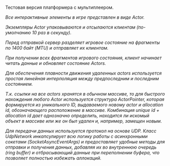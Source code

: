 Тестовая версия платформера с мультиплеером.

*Все интерактивные элементы в игре представлен в виде Actor.*

*Экземпляры Actor упаковываются и отсылаются клиентам (по-умолчанию 10 раз в секунду).*

*Перед отправкой сервер разделяет игровое состояние на фрагменты по 1400 байт (MTU) и отправляет их клиентам.*

*При получении всех фрагментов игрового состояния, клиент начинает читать данные и обновляет состояние Actors.*

*Для обеспечения плавности движения удаленных actors используется простая линейная интерполяция между предпоследним и последним состоянием.*

*Т.к. ссылки на все actors хранятся в обычном массиве, то для быстрого нахождения любого Actor используется структура ActorPointer, которая формируется из уникального ID,
выдаваемого новому actor и allocation id, обозначающего расположение в массиве. Комбинация unique id + allocation id дает однозначно определить,
находится ли искомый объект в массиве или же он был удален и, например, замещен новым.*

*Для передачи данных используется протокол на основе UDP. Класс UdpNetwork инкапсулирует всю логику работы с асинхронными сокетами (SocketAsyncEventArgs) 
и предоставляет удобные методы для отправки и получения данных, добавляя их во внутреннюю очередь (ring buffer) и отбрасывающий данные при переполнении буфера,
что позволяет полностью избежать аллокаций.*



